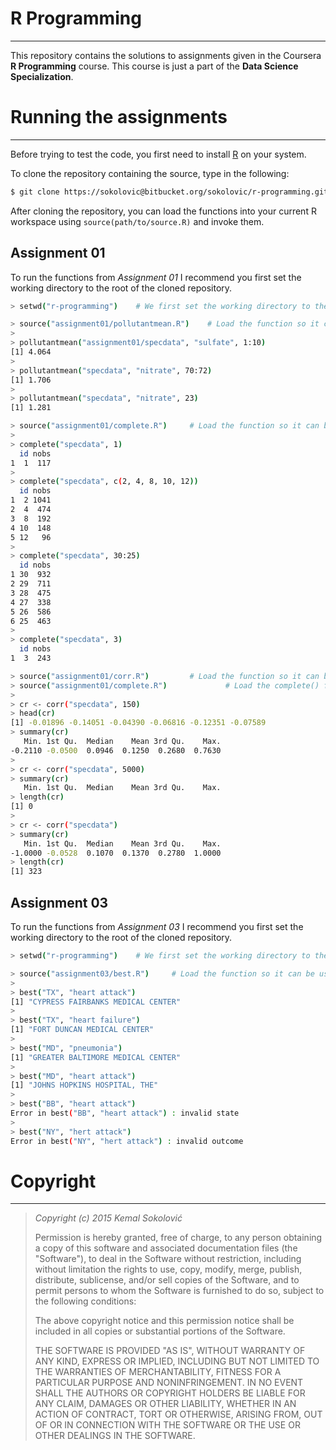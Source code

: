 # R Programming 
* * *

This repository contains the solutions to assignments given in the Coursera **R Programming** course. This course is
just a part of the **Data Science Specialization**. 

# Running the assignments
* * *

Before trying to test the code, you first need to install [R](http://www.r-project.org/) on your system. 

To clone the repository containing the source, type in the following:

```sh
$ git clone https://sokolovic@bitbucket.org/sokolovic/r-programming.git
```

After cloning the repository, you can load the functions into your current R workspace using ```source(path/to/source.R)```
and invoke them.

## Assignment 01

To run the functions from *Assignment 01* I recommend you first set the working directory to the root of the cloned
repository. 

```sh
> setwd("r-programming")	# We first set the working directory to the root of the cloned repository
```

```sh
> source("assignment01/pollutantmean.R")	# Load the function so it can be used
>
> pollutantmean("assignment01/specdata", "sulfate", 1:10)
[1] 4.064
>
> pollutantmean("specdata", "nitrate", 70:72)
[1] 1.706
>
> pollutantmean("specdata", "nitrate", 23)
[1] 1.281
``` 

```sh
> source("assignment01/complete.R")		# Load the function so it can be used
>
> complete("specdata", 1)
  id nobs
1  1  117
>
> complete("specdata", c(2, 4, 8, 10, 12))
  id nobs
1  2 1041
2  4  474
3  8  192
4 10  148
5 12   96
>
> complete("specdata", 30:25)
  id nobs
1 30  932
2 29  711
3 28  475
4 27  338
5 26  586
6 25  463
>
> complete("specdata", 3)
  id nobs
1  3  243
```

```sh
> source("assignment01/corr.R")			# Load the function so it can be used
> source("assignment01/complete.R")             # Load the complete() function since it's used in the corr()
> 
> cr <- corr("specdata", 150)
> head(cr)
[1] -0.01896 -0.14051 -0.04390 -0.06816 -0.12351 -0.07589
> summary(cr)
   Min. 1st Qu.  Median    Mean 3rd Qu.    Max. 
-0.2110 -0.0500  0.0946  0.1250  0.2680  0.7630
>
> cr <- corr("specdata", 5000)
> summary(cr)
   Min. 1st Qu.  Median    Mean 3rd Qu.    Max. 
> length(cr)
[1] 0
>
> cr <- corr("specdata")
> summary(cr)
   Min. 1st Qu.  Median    Mean 3rd Qu.    Max. 
-1.0000 -0.0528  0.1070  0.1370  0.2780  1.0000
> length(cr)
[1] 323
```

## Assignment 03

To run the functions from *Assignment 03* I recommend you first set the working directory to the root of the 
cloned repository.

```sh
> setwd("r-programming")	# We first set the working directory to the root of the cloned repository
```

```sh
> source("assignment03/best.R")		# Load the function so it can be used
>
> best("TX", "heart attack")
[1] "CYPRESS FAIRBANKS MEDICAL CENTER"
>
> best("TX", "heart failure")
[1] "FORT DUNCAN MEDICAL CENTER"
>
> best("MD", "pneumonia")
[1] "GREATER BALTIMORE MEDICAL CENTER"
>
> best("MD", "heart attack")
[1] "JOHNS HOPKINS HOSPITAL, THE"
>
> best("BB", "heart attack")
Error in best("BB", "heart attack") : invalid state
>
> best("NY", "hert attack")
Error in best("NY", "hert attack") : invalid outcome
```


# Copyright
* * *

> *Copyright (c) 2015 Kemal Sokolović <kemal DOT sokolovic AT gmail DOT com>*
>
> Permission is hereby granted, free of charge, to any person obtaining a copy of
> this software and associated documentation files (the "Software"), to deal in the
> Software without restriction, including without limitation the rights to use,
> copy, modify, merge, publish, distribute, sublicense, and/or sell copies of the
> Software, and to permit persons to whom the Software is furnished to do so,
> subject to the following conditions:
>
> The above copyright notice and this permission notice shall be included in all
> copies or substantial portions of the Software.
> 
> THE SOFTWARE IS PROVIDED "AS IS", WITHOUT WARRANTY OF ANY KIND, EXPRESS OR
> IMPLIED, INCLUDING BUT NOT LIMITED TO THE WARRANTIES OF MERCHANTABILITY,
> FITNESS FOR A PARTICULAR PURPOSE AND NONINFRINGEMENT.
> IN NO EVENT SHALL THE AUTHORS OR COPYRIGHT HOLDERS BE LIABLE FOR ANY CLAIM,
> DAMAGES OR OTHER LIABILITY, WHETHER IN AN ACTION OF CONTRACT, TORT OR OTHERWISE,
> ARISING FROM, OUT OF OR IN CONNECTION WITH THE SOFTWARE OR THE USE OR OTHER
> DEALINGS IN THE SOFTWARE.
